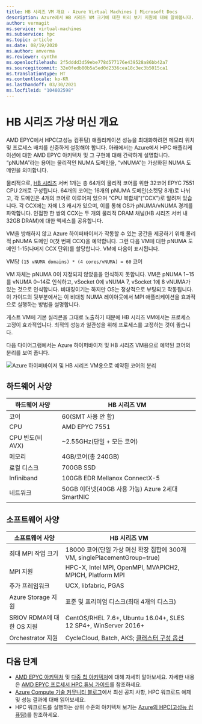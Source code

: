 ```yaml
---
title: HB 시리즈 VM 개요 - Azure Virtual Machines | Microsoft Docs
description: Azure에서 HB 시리즈 VM 크기에 대한 미리 보기 지원에 대해 알아봅니다.
author: vermagit
ms.service: virtual-machines
ms.subservice: hpc
ms.topic: article
ms.date: 08/19/2020
ms.author: amverma
ms.reviewer: cynthn
ms.openlocfilehash: 2f5dddd3d59ebe778d577176e439528a86bb42a7
ms.sourcegitcommit: 32e0fedb80b5a5ed0d2336cea18c3ec3b5015ca1
ms.translationtype: HT
ms.contentlocale: ko-KR
ms.lasthandoff: 03/30/2021
ms.locfileid: "104802598"
---
```

# <a name="hb-series-virtual-machines-overview"></a>HB 시리즈 가상 머신 개요

AMD EPYC에서 HPC(고성능 컴퓨팅) 애플리케이션 성능을 최대화하려면 메모리 위치 및 프로세스 배치를 신중하게 설정해야 합니다. 아래에서는 Azure에서 HPC 애플리케이션에 대한 AMD EPYC 아키텍처 및 그 구현에 대해 간략하게 설명합니다. “pNUMA”라는 용어는 물리적인 NUMA 도메인을, “vNUMA”는 가상화된 NUMA 도메인을 의미합니다.

물리적으로, [HB 시리즈](../../hb-series.md) 서버 1개는 총 64개의 물리적 코어를 위한 32코어 EPYC 7551 CPU 2개로 구성됩니다. 64개의 코어는 16개의 pNUMA 도메인(소켓당 8개)로 나뉘고, 각 도메인은 4개의 코어로 이루어져 있으며 “CPU 복합체”(“CCX”)로 알려져 있습니다. 각 CCX에는 자체 L3 캐시가 있으며, 이를 통해 OS가 pNUMA/vNUMA 경계를 파악합니다. 인접한 한 쌍의 CCX는 두 개의 물리적 DRAM 채널(HB 시리즈 서버 내 32GB DRAM)에 대한 액세스를 공유합니다.

VM을 방해하지 않고 Azure 하이퍼바이저가 작동할 수 있는 공간을 제공하기 위해 물리적 pNUMA 도메인 0(첫 번째 CCX)을 예약합니다. 그런 다음 VM에 대한 pNUMA 도메인 1-15(나머지 CCX 단위)를 할당합니다. VM에 다음이 표시됩니다.

VM당 `(15 vNUMA domains) * (4 cores/vNUMA) = 60` 코어

VM 자체는 pNUMA 0이 지정되지 않았음을 인식하지 못합니다. VM은 pNUMA 1~15를 vNUMA 0~14로 인식하고, vSocket 0에 vNUMA 7, vSocket 1에 8 vNUMA가 있는 것으로 인식합니다. 비대칭이기는 하지만 OS는 정상적으로 부팅되고 작동됩니다. 이 가이드의 뒷부분에서는 이 비대칭 NUMA 레이아웃에서 MPI 애플리케이션을 효과적으로 실행하는 방법을 설명합니다.

게스트 VM에 기본 실리콘을 그대로 노출하기 때문에 HB 시리즈 VM에서는 프로세스 고정이 효과적입니다. 최적의 성능과 일관성을 위해 프로세스를 고정하는 것이 좋습니다.

다음 다이어그램에서는 Azure 하이퍼바이저 및 HB 시리즈 VM용으로 예약된 코어의 분리를 보여 줍니다.

![Azure 하이퍼바이저 및 HB 시리즈 VM용으로 예약된 코어의 분리](./media/architecture/hb-segregation-cores.png)

## <a name="hardware-specifications"></a>하드웨어 사양

| 하드웨어 사양                | HB 시리즈 VM                     |
|----------------------------------|----------------------------------|
| 코어                            | 60(SMT 사용 안 함)                |
| CPU                              | AMD EPYC 7551                    |
| CPU 빈도(비 AVX)          | ~2.55GHz(단일 + 모든 코어)   |
| 메모리                           | 4GB/코어(총 240GB)         |
| 로컬 디스크                       | 700GB SSD                       |
| Infiniband                       | 100GB EDR Mellanox ConnectX-5 |
| 네트워크                          | 50GB 이더넷(40GB 사용 가능) Azure 2세대 SmartNIC |

## <a name="software-specifications"></a>소프트웨어 사양

| 소프트웨어 사양           |HB 시리즈 VM           |
|-----------------------------|-----------------------|
| 최대 MPI 작업 크기            | 18000 코어(단일 가상 머신 확장 집합에 300개 VM, singlePlacementGroup=true)  |
| MPI 지원                 | HPC-X, Intel MPI, OpenMPI, MVAPICH2, MPICH, Platform MPI  |
| 추가 프레임워크       | UCX, libfabric, PGAS |
| Azure Storage 지원       | 표준 및 프리미엄 디스크(최대 4개의 디스크) |
| SRIOV RDMA에 대한 OS 지원   | CentOS/RHEL 7.6+, Ubuntu 16.04+, SLES 12 SP4+, WinServer 2016+  |
| Orchestrator 지원        | CycleCloud, Batch, AKS; [클러스터 구성 옵션](../../sizes-hpc.md#cluster-configuration-options) |

## <a name="next-steps"></a>다음 단계

- [AMD EPYC 아키텍처](https://bit.ly/2Epv3kC) 및 [다중 칩 아키텍처](https://bit.ly/2GpQIMb)에 대해 자세히 알아보세요. 자세한 내용은 [AMD EPYC 프로세서 HPC 튜닝 가이드](https://bit.ly/2T3AWZ9)를 참조하세요.
- [Azure Compute 기술 커뮤니티 블로그](https://techcommunity.microsoft.com/t5/azure-compute/bg-p/AzureCompute)에서 최신 공지 사항, HPC 워크로드 예제 및 성능 결과에 대해 읽어보세요.
- HPC 워크로드를 실행하는 상위 수준의 아키텍처 보기는 [Azure의 HPC(고성능 컴퓨팅)](/azure/architecture/topics/high-performance-computing/)를 참조하세요.
